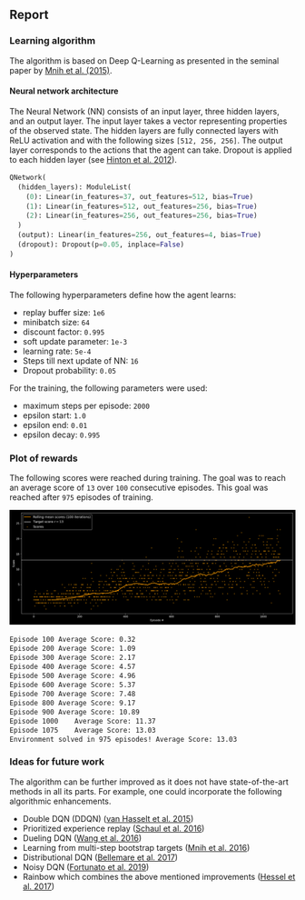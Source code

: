 ## Report 


### Learning algorithm
The algorithm is based on Deep Q-Learning as presented in the seminal paper by [Mnih et al. (2015)](https://storage.googleapis.com/deepmind-media/dqn/DQNNaturePaper.pdf).

#### Neural network architecture
The Neural Network (NN) consists of an input layer, three hidden layers, and an output layer. 
The input layer takes a vector representing properties of the observed state. 
The hidden layers are fully connected layers with ReLU activation and with the following sizes `[512, 256, 256]`.
The output layer corresponds to the actions that the agent can take. 
Dropout is applied to each hidden layer (see [Hinton et al. 2012](https://arxiv.org/abs/1207.0580)).

```Python
QNetwork(
  (hidden_layers): ModuleList(
    (0): Linear(in_features=37, out_features=512, bias=True)
    (1): Linear(in_features=512, out_features=256, bias=True)
    (2): Linear(in_features=256, out_features=256, bias=True)
  )
  (output): Linear(in_features=256, out_features=4, bias=True)
  (dropout): Dropout(p=0.05, inplace=False)
)
```

#### Hyperparameters
The following hyperparameters define how the agent learns:
- replay buffer size: `1e6`
- minibatch size: `64`
- discount factor: `0.995`
- soft update parameter: `1e-3`
- learning rate: `5e-4`
- Steps till next update of NN: `16`
- Dropout probability: `0.05`

For the training, the following parameters were used:
- maximum steps per episode: `2000`
- epsilon start: `1.0`
- epsilon end: `0.01`
- epsilon decay: `0.995`

### Plot of rewards
The following scores were reached during training.
The goal was to reach an average score of `13` over `100` consecutive episodes. 
This goal was reached after `975` episodes of training.

<img src="https://github.com/Doegstra/Deep-Q-Learning-Banana-Navigation/blob/main/img/rewards_over_time_rolling_dark_v2.png"/>

```
Episode 100	Average Score: 0.32
Episode 200	Average Score: 1.09
Episode 300	Average Score: 2.17
Episode 400	Average Score: 4.57
Episode 500	Average Score: 4.96
Episode 600	Average Score: 5.37
Episode 700	Average Score: 7.48
Episode 800	Average Score: 9.17
Episode 900	Average Score: 10.89
Episode 1000	Average Score: 11.37
Episode 1075	Average Score: 13.03
Environment solved in 975 episodes!	Average Score: 13.03
```

### Ideas for future work
The algorithm can be further improved as it does not have state-of-the-art methods in all its parts.
For example, one could incorporate the following algorithmic enhancements.
- Double DQN (DDQN) ([van Hasselt et al. 2015](https://arxiv.org/abs/1509.06461))
- Prioritized experience replay ([Schaul et al. 2016](https://arxiv.org/abs/1511.05952))
- Dueling DQN ([Wang et al. 2016](https://arxiv.org/abs/1511.06581))
- Learning from multi-step bootstrap targets ([Mnih et al. 2016](https://arxiv.org/abs/1602.01783))
- Distributional DQN ([Bellemare et al. 2017](https://arxiv.org/abs/1707.06887))
- Noisy DQN ([Fortunato et al. 2019](https://arxiv.org/abs/1706.10295))
- Rainbow which combines the above mentioned improvements ([Hessel et al. 2017](https://arxiv.org/abs/1710.02298))
